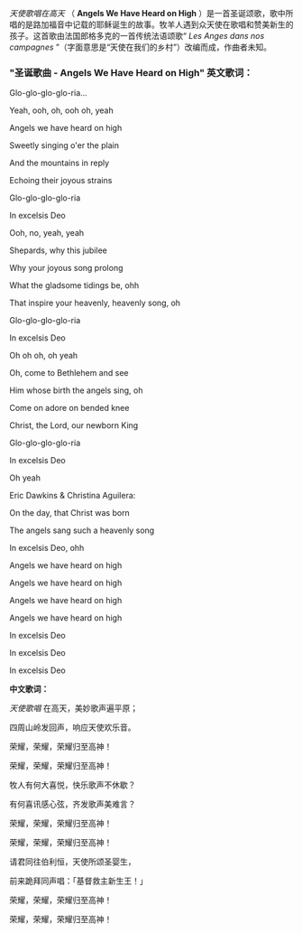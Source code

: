 

_天使歌唱在高天_ （ **Angels We Have Heard on High**
）是一首圣诞颂歌，歌中所唱的是路加福音中记载的耶稣诞生的故事。牧羊人遇到众天使在歌唱和赞美新生的孩子。这首歌由法国郎格多克的一首传统法语颂歌“ _Les
Anges dans nos campagnes_ ”（字面意思是“天使在我们的乡村”）改编而成，作曲者未知。

### "圣诞歌曲 - Angels We Have Heard on High" 英文歌词：

Glo-glo-glo-glo-ria...

Yeah, ooh, oh, ooh oh, yeah

Angels we have heard on high

Sweetly singing o'er the plain

And the mountains in reply

Echoing their joyous strains

Glo-glo-glo-glo-ria

In excelsis Deo

Ooh, no, yeah, yeah

Shepards, why this jubilee

Why your joyous song prolong

What the gladsome tidings be, ohh

That inspire your heavenly, heavenly song, oh

Glo-glo-glo-glo-ria

In excelsis Deo

Oh oh oh, oh yeah

Oh, come to Bethlehem and see

Him whose birth the angels sing, oh

Come on adore on bended knee

Christ, the Lord, our newborn King

Glo-glo-glo-glo-ria

In excelsis Deo

Oh yeah

Eric Dawkins & Christina Aguilera:

On the day, that Christ was born

The angels sang such a heavenly song

In excelsis Deo, ohh

Angels we have heard on high

Angels we have heard on high

Angels we have heard on high

Angels we have heard on high

In excelsis Deo

In excelsis Deo

In excelsis Deo

**中文歌词：**

_天使歌唱_ 在高天，美妙歌声遍平原；

四周山岭发回声，响应天使欢乐音。

荣耀，荣耀，荣耀归至高神！

荣耀，荣耀，荣耀归至高神！

牧人有何大喜悦，快乐歌声不休歇？

有何喜讯感心弦，齐发歌声美难言？

荣耀，荣耀，荣耀归至高神！

荣耀，荣耀，荣耀归至高神！

请君同往伯利恒，天使所颂圣婴生，

前来跪拜同声唱：「基督救主新生王！」

荣耀，荣耀，荣耀归至高神！

荣耀，荣耀，荣耀归至高神！


